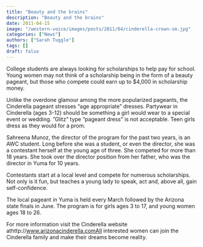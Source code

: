 ```yaml
---
title: "Beauty and the brains"
description: "Beauty and the brains"
date: 2011-04-15
image: "/western-voice/images/posts/2011/04/cinderella-crown-sm.jpg"
categories: ["News"]
authors: ["Sarah Tuggle"]
tags: []
draft: false
---
```

College students are always looking for scholarships to help pay for school. Young women may not think of a scholarship being in the form of a beauty pageant, but those who compete could earn up to $4,000 in scholarship money.

Unlike the overdone glamour among the more popularized pageants, the Cinderella pageant stresses “age appropriate” dresses. Partywear in Cinderella (ages 3-12) should be something a girl would wear to a special event or wedding. ”Glitz” type “pageant dress” is not acceptable. Teen girls dress as they would for a prom.

Sahreena Munoz, the director of the program for the past two years, is an AWC student. Long before she was a student, or even the director, she was a contestant herself at the young age of three. She competed for more than 18 years. She took over the director position from her father, who was the director in Yuma for 10 years.

Contestants start at a local level and compete for numerous scholarships. Not only is it fun, but teaches a young lady to speak, act and, above all, gain self-confidence.

The local pageant in Yuma is held every March followed by the Arizona state finals in June. The program is for girls ages 3 to 17, and young women ages 18 to 26.

For more information visit the Cinderella website athttp://www.arizonacinderella.comAll interested women can join the Cinderella family and make their dreams become reality.